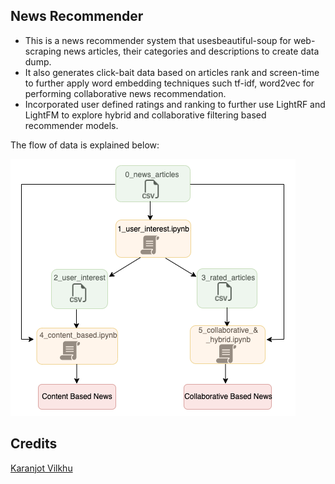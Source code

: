 ## News Recommender
- This is a news recommender system that usesbeautiful-soup for web-scraping news articles, their categories and descriptions to create data dump.
- It also generates click-bait data based on articles rank and screen-time to further apply word embedding techniques such tf-idf, word2vec for performing collaborative news recommendation.
- Incorporated user defined ratings and ranking to further use LightRF and LightFM to explore hybrid and collaborative filtering based recommender models.

The flow of data is explained below: 

 ![Reference of data flow](/flow_diagram.png) 

 ## Credits

 [Karanjot Vilkhu](https://github.com/karanjotsv)
